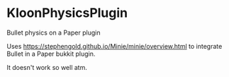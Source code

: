 # KloonPhysicsPlugin
Bullet physics on a Paper plugin

Uses https://stephengold.github.io/Minie/minie/overview.html to integrate Bullet in a Paper bukkit plugin.

It doesn't work so well atm.
